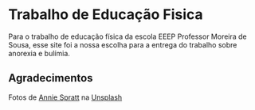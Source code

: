 # Trabalho de Educação Fisica
Para o trabalho de educação física da escola EEEP Professor Moreira de Sousa, esse site foi a nossa escolha para a entrega do trabalho sobre anorexia e bulímia.

## Agradecimentos
Fotos de [Annie Spratt](https://unsplash.com/pt-br/@anniespratt) na [Unsplash](https://unsplash.com/pt-br/)
